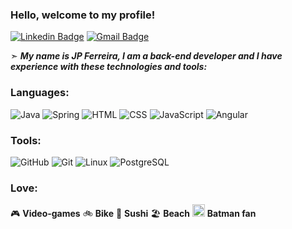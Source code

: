 ### Hello, welcome to my profile! 
[![Linkedin Badge](https://img.shields.io/badge/LinkedIn-0077B5?style=for-the-badge&logo=linkedin&logoColor=white)](https://www.linkedin.com/in/jo%C3%A3o-paulo-ferreira-33943a43)
[![Gmail Badge](https://img.shields.io/badge/Gmail-D14836?style=for-the-badge&logo=gmail&logoColor=white)](mailto:jpferreira.dev@gmail.com)

➣ ***My name is JP Ferreira, I am a back-end developer and I have experience with these technologies and tools:***

### Languages:
<div style="display: inline-block;">
    <img alt="Java" src="https://img.shields.io/badge/java-%23ED8B00.svg?style=for-the-badge&logo=openjdk&logoColor=white"/>
    <img alt="Spring" src="https://img.shields.io/badge/Spring-6DB33F.svg?style=for-the-badge&logo=Spring&logoColor=white" />
    <img alt="HTML" src="https://img.shields.io/badge/HTML5-E34F26.svg?style=for-the-badge&logo=HTML5&logoColor=white" />
    <img alt="CSS" src="https://img.shields.io/badge/CSS3-1572B6.svg?style=for-the-badge&logo=CSS3&logoColor=white" />
    <img alt="JavaScript" src="https://img.shields.io/badge/JavaScript-F7DF1E.svg?style=for-the-badge&logo=JavaScript&logoColor=black" />
    <img alt="Angular" src="https://img.shields.io/badge/angular-%23DD0031.svg?style=for-the-badge&logo=angular&logoColor=white" />
</div>

<br>

### Tools:
<div style="display: inline-block;">
    <img alt="GitHub" src="https://img.shields.io/badge/GitHub-181717.svg?style=for-the-badge&logo=GitHub&logoColor=white" />
    <img alt="Git" src="https://img.shields.io/badge/Git-F05032.svg?style=for-the-badge&logo=Git&logoColor=white" />
    <img alt="Linux" src="https://img.shields.io/badge/Linux-FCC624.svg?style=for-the-badge&logo=Linux&logoColor=black" />
    <img alt="PostgreSQL" src="https://img.shields.io/badge/PostgreSQL-4169E1.svg?style=for-the-badge&logo=PostgreSQL&logoColor=white" />
</div>

<br/>

### Love: 
 🎮 **Video-games**
 🚲 **Bike**
 🍣 **Sushi**
 🏖️ **Beach**
 <img src="https://img.icons8.com/color/48/000000/batman-old.png" width="20" height="20"> **Batman fan**
